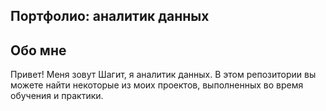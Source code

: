 Портфолио: аналитик данных
----------------------------------------------------------------------------------------------------------------------------------------------------
Обо мне
----------------------------------------------------------------------------------------------------------------------------------------------------
Привет! Меня зовут Шагит, я аналитик данных. В этом репозитории вы можете найти некоторые из моих проектов, выполненных во время обучения и практики.
